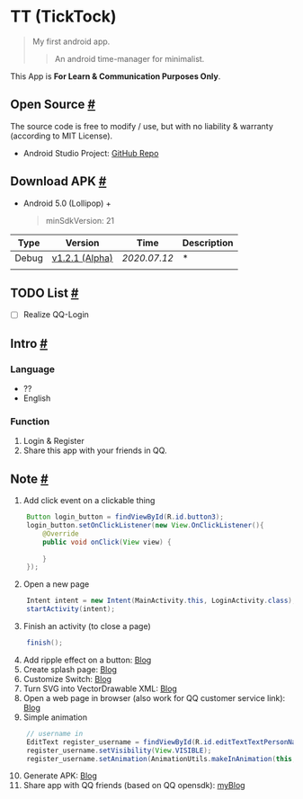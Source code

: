 # TT (TickTock)
> My first android app.
> > An android time-manager for minimalist.

This App is **For Learn & Communication Purposes Only**.

## Open Source [#](#)
The source code is free to modify / use, but with no liability & warranty (according to MIT License).
- Android Studio Project: [GitHub Repo]()

## Download APK [#](#)
- Android 5.0 (Lollipop) +
    > minSdkVersion: 21

|Type|Version|Time|Description|
|--|--|--|--|
|Debug|[v1.2.1 (Alpha)]()|*2020.07.12*|*|
|||

## TODO List [#](#)
- [ ] Realize QQ-Login

## Intro [#](#)
### Language
- ??
- English
### Function
1. Login & Register
2. Share this app with your friends in QQ.

## Note [#](#)
1. Add click event on a clickable thing
```java
    Button login_button = findViewById(R.id.button3);
    login_button.setOnClickListener(new View.OnClickListener(){
        @Override
        public void onClick(View view) {
            
        }
    });
```
2. Open a new page
```java
    Intent intent = new Intent(MainActivity.this, LoginActivity.class);
    startActivity(intent);
```
3. Finish an activity (to close a page)
```java
    finish();
```
4. Add ripple effect on a button: [Blog](https://www.cnblogs.com/weimore/p/7725256.html)
5. Create splash page: [Blog](https://blog.csdn.net/qq_39732867/article/details/86512712)
6. Customize Switch: [Blog](https://www.jianshu.com/p/4e436300f328)
7. Turn SVG into VectorDrawable XML: [Blog](https://blog.csdn.net/lupengfei1009/article/details/51079123)
8. Open a web page in browser (also work for QQ customer service link): [Blog](https://blog.csdn.net/CC1991_/article/details/98625451)
9. Simple animation
```java
    // username in
    EditText register_username = findViewById(R.id.editTextTextPersonName);
    register_username.setVisibility(View.VISIBLE);
    register_username.setAnimation(AnimationUtils.makeInAnimation(this,false));
```
10. Generate APK: [Blog](https://www.cnblogs.com/lsdb/p/9337342.html)
11. Share app with QQ friends (based on QQ opensdk): [myBlog](https://blog.csdn.net/qq_43536897/article/details/107344431) 